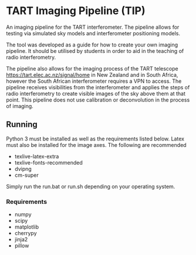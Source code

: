 # TART Imaging Pipeline (TIP)
An imaging pipeline for the TART interferometer. The pipeline allows for testing via simulated sky models and interferometer positioning models.

The tool was developed as a guide for how to create your own imaging pipeline. It should be utilised by students in order to aid in the teaching of radio interferometry.

The pipeline also allows for the imaging process of the TART telescope <https://tart.elec.ac.nz/signal/home> in New Zealand and in South Africa, however the South African interferometer requires a VPN to access. The pipeline receives visibilities from the interferometer and applies the steps of radio interferometry to create visible images of the sky above them at that point. This pipeline
does not use calibration or deconvolution in the process of imaging.

## Running
Python 3 must be installed as well as the requirements listed below.
Latex must also be installed for the image axes. The following are recommended
* texlive-latex-extra
* texlive-fonts-recommended
* dvipng
* cm-super


Simply run the run.bat or run.sh depending on your operating system.

### Requirements
* numpy
* scipy
* matplotlib
* cherrypy
* jinja2
* pillow
